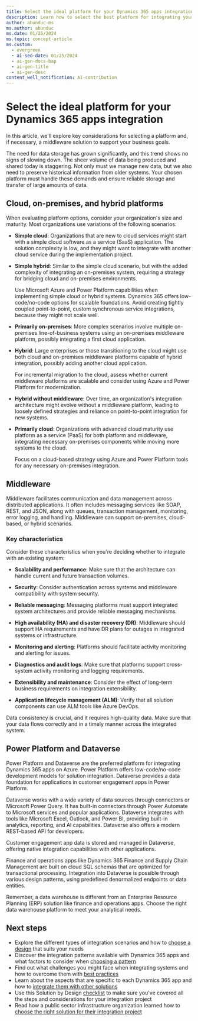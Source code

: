 ```yaml
---
title: Select the ideal platform for your Dynamics 365 apps integration
description: Learn how to select the best platform for integrating your Dynamics 365 apps to meet your business objectives.
author: abunduc-ms
ms.author: abunduc
ms.date: 01/25/2024
ms.topic: concept-article
ms.custom:
  - evergreen
  - ai-seo-date: 01/25/2024
  - ai-gen-docs-bap
  - ai-gen-title
  - ai-gen-desc
content_well_notification: AI-contribution
---
```


# Select the ideal platform for your Dynamics 365 apps integration

In this article, we'll explore key considerations for selecting a platform and, if necessary, a middleware solution to support your business goals.

The need for data storage has grown significantly, and this trend shows no signs of slowing down. The sheer volume of data being produced and shared today is staggering. Not only must we manage new data, but we also need to preserve historical information from older systems. Your chosen platform must handle these demands and ensure reliable storage and transfer of large amounts of data.

## Cloud, on-premises, and hybrid platforms

When evaluating platform options, consider your organization's size and maturity. Most organizations use variations of the following scenarios:

- **Simple cloud**: Organizations that are new to cloud services might start with a simple cloud software as a service (SaaS) application. The solution complexity is low, and they might want to integrate with another cloud service during the implementation project.

- **Simple hybrid**: Similar to the simple cloud scenario, but with the added complexity of integrating an on-premises system, requiring a strategy for bridging cloud and on-premises environments.

  Use Microsoft Azure and Power Platform capabilities when implementing simple cloud or hybrid systems. Dynamics 365 offers low-code/no-code options for scalable foundations. Avoid creating tightly coupled point-to-point, custom synchronous service integrations, because they might not scale well.

- **Primarily on-premises**: More complex scenarios involve multiple on-premises line-of-business systems using an on-premises middleware platform, possibly integrating a first cloud application.

- **Hybrid**: Large enterprises or those transitioning to the cloud might use both cloud and on-premises middleware platforms capable of hybrid integration, possibly adding another cloud application.

  For incremental migration to the cloud, assess whether current middleware platforms are scalable and consider using Azure and Power Platform for modernization.

- **Hybrid without middleware**: Over time, an organization's integration architecture might evolve without a middleware platform, leading to loosely defined strategies and reliance on point-to-point integration for new systems.

- **Primarily cloud**: Organizations with advanced cloud maturity use platform as a service (PaaS) for both platform and middleware, integrating necessary on-premises components while moving more systems to the cloud.

  Focus on a cloud-based strategy using Azure and Power Platform tools for any necessary on-premises integration.

## Middleware

Middleware facilitates communication and data management across distributed applications. It often includes messaging services like SOAP, REST, and JSON, along with queues, transaction management, monitoring, error logging, and handling. Middleware can support on-premises, cloud-based, or hybrid scenarios.

### Key characteristics

Consider these characteristics when you're deciding whether to integrate with an existing system:

- **Scalability and performance**: Make sure that the architecture can handle current and future transaction volumes.

- **Security**: Consider authentication across systems and middleware compatibility with system security.

- **Reliable messaging**: Messaging platforms must support integrated system architectures and provide reliable messaging mechanisms.

- **High availability (HA) and disaster recovery (DR)**: Middleware should support HA requirements and have DR plans for outages in integrated systems or infrastructure.

- **Monitoring and alerting**: Platforms should facilitate activity monitoring and alerting for issues.

- **Diagnostics and audit logs**: Make sure that platforms support cross-system activity monitoring and logging requirements.

- **Extensibility and maintenance**: Consider the effect of long-term business requirements on integration extensibility.

- **Application lifecycle management (ALM)**: Verify that all solution components can use ALM tools like Azure DevOps.

Data consistency is crucial, and it requires high-quality data. Make sure that your data flows correctly and in a timely manner across the integrated system.

## Power Platform and Dataverse

Power Platform and Dataverse are the preferred platform for integrating Dynamics 365 apps on Azure. Power Platform offers low-code/no-code development models for solution integration. Dataverse provides a data foundation for applications in customer engagement apps in Power Platform.

Dataverse works with a wide variety of data sources through connectors or Microsoft Power Query. It has built-in connectors through Power Automate to Microsoft services and popular applications. Dataverse integrates with tools like Microsoft Excel, Outlook, and Power BI, providing built-in analytics, reporting, and AI capabilities. Dataverse also offers a modern REST-based API for developers.

Customer engagement app data is stored and managed in Dataverse, offering native integration capabilities with other applications.

Finance and operations apps like Dynamics 365 Finance and Supply Chain Management are built on cloud SQL schemas that are optimized for transactional processing. Integration into Dataverse is possible through various design patterns, using predefined denormalized endpoints or data entities.

Remember, a data warehouse is different from an Enterprise Resource Planning (ERP) solution like finance and operations apps. Choose the right data warehouse platform to meet your analytical needs.

## Next steps

- Explore the different types of integration scenarios and how to [choose a design](integrate-other-solutions-choose-design.md) that suits your needs
- Discover the integration patterns available with Dynamics 365 apps and what factors to consider when [choosing a pattern](integrate-other-solutions-choose-pattern.md)
- Find out what challenges you might face when integrating systems and how to overcome them with [best practices](integrate-other-solutions-challenges.md)
- Learn about the aspects that are specific to each Dynamics 365 app and how to [integrate them with other solutions](integrate-other-solutions-guidance-product.md)
- Use this Solution by Design [checklist](integrate-other-solutions-checklist.md) to make sure you've covered all the steps and considerations for your integration project
- Read how a public sector infrastructure organization learned how to [choose the right solution for their integration project](integrate-other-solutions-case-study.md)
